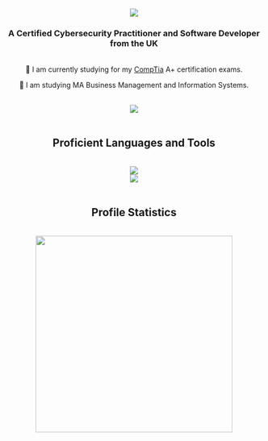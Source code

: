 <h1 align="center">
  <img src="https://readme-typing-svg.herokuapp.com/?font=Righteous&size=35&center=true&vCenter=true&width=500&height=70&duration=4000&lines=Hello,+I'm+John+Dunbar!;"/>
</h1>

<h3 align="center">A Certified Cybersecurity Practitioner and Software Developer from the UK</h3>
<br/>
<div align="center">
  🌱 I am currently studying for my <a href="https://www.comptia.org/">CompTia</a> A+ certification exams.
  
  📖 I am studying MA Business Management and Information Systems.
</div>
<br/>
<div align="center">
  <a href="https://www.linkedin.com/in/john-dunbar-379638243/"><img src="https://img.shields.io/badge/LinkedIn-0077B5?style=for-the-badge&logo=linkedin&logoColor=white" target="_blank"/></a>
</div>
<br/>
<h2 align="center">Proficient Languages and Tools</h2>
<br/>
<div align="center">
  <a href="https://skillicons.dev">
    <img src="https://skillicons.dev/icons?i=cs,cpp,python,mysql,java"/>
    <br>
    <img src="https://skillicons.dev/icons?i=visualstudio,vscode,github,powershell"/>
  </a>
</div>
<br/>
<h2 align="center">Profile Statistics</h2>
<br/>
<div align="center">
  <img width=390 src="https://streak-stats.demolab.com/?user=JohnDunbar21&count_private=true&theme=react&border_radius=10"/>
</div>

<!---
JohnDunbar21/JohnDunbar21 is a ✨ special ✨ repository because its `README.md` (this file) appears on your GitHub profile.
You can click the Preview link to take a look at your changes.
--->
